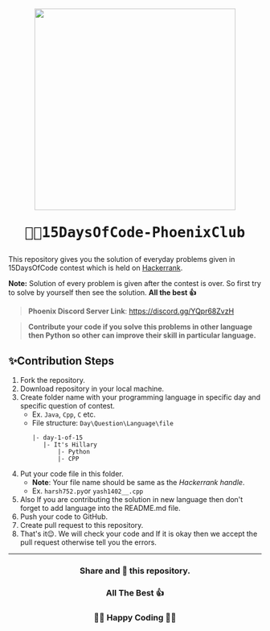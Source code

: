 <h1 align="center"><img src="https://user-images.githubusercontent.com/98325507/194355314-929df953-cfda-4cb6-ab24-de2acc1d1364.png" width=400px align="center"/></br>
<pre>👨‍💻15DaysOfCode-PhoenixClub</pre>
</h1>

This repository gives you the solution of everyday problems given in 15DaysOfCode contest which is held on [Hackerrank](https://www.hackerrank.com/ "Hackerrank").

**Note:** Solution of every problem is given after the contest is over. So first try to solve by yourself then see the solution. **All the best 👍**

> **Phoenix Discord Server Link**:  https://discord.gg/YQpr68ZvzH

> **Contribute your code if you solve this problems in other language then Python so other can improve their skill in particular language.**

## ✨Contribution Steps
1. Fork the repository.
2. Download repository in your local machine.
3. Create folder name with your programming language in specific day and specific question of contest.
	- Ex. `Java`, `Cpp`, `C` etc.
	- File structure: `Day\Question\Language\file`
		 ```
		|- day-1-of-15
			|- It's Hillary
				|- Python
				|- CPP
		```
4. Put your code file in this folder. 
	- **Note**:  Your file name should be same as the *Hackerrank handle*.
	- Ex. `harsh752.py`or `yash1402__.cpp`
5. Also If you are contributing the solution in new language then don't forget to add language into the README.md file.
6. Push your code to GitHub.
7. Create pull request to this repository.
8. That's it😌. We will check your code and If it is okay then we accept the pull request otherwise tell you the errors.

----
<h3 align="center">Share and 🌟 this repository.<h3>
<h3 align="center">All The Best 👍<h3>
<h3 align="center">👨‍💻 Happy Coding 👨‍💻<h3>
